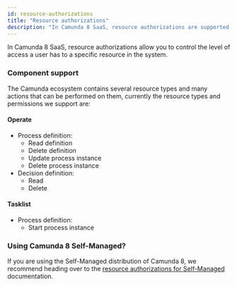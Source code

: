 ```yaml
---
id: resource-authorizations
title: "Resource authorizations"
description: "In Camunda 8 SaaS, resource authorizations are supported to allow a finer grained approach to controlling access to your resources."
---
```


In Camunda 8 SaaS, resource authorizations allow you to control the level of access a user has to a specific resource in the system.

### Component support

The Camunda ecosystem contains several resource types and many actions that can be performed on them, currently the resource types and permissions we support are:

#### Operate

- Process definition:
  - Read definition
  - Delete definition
  - Update process instance
  - Delete process instance
- Decision definition:
  - Read
  - Delete

#### Tasklist

- Process definition:
  - Start process instance

### Using Camunda 8 Self-Managed?

If you are using the Self-Managed distribution of Camunda 8, we recommend heading over to the [resource authorizations for Self-Managed](../../self-managed/concepts/access-control/resource-authorizations.md) documentation.
